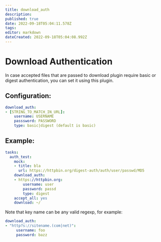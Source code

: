 ```yaml
---
title: download_auth
description: 
published: true
date: 2022-09-18T05:04:11.578Z
tags: 
editor: markdown
dateCreated: 2022-09-18T05:04:08.992Z
---
```


# Download Authentication

In case accepted files that are passed to download plugin require basic or digest authentication, you can set it using this plugin.

## Configuration:
```yaml
download_auth:
- [STRING_TO_MATCH_IN_URL]:
    username: USERNAME
    passsword: PASSWORD
    type: basic|digest (default is basic)
```

## Example:
```yaml
tasks:
  auth_test:
    mock:
    - title: bla
      url: https://httpbin.org/digest-auth/auth/user/passwd/MD5
    download_auth:
    - https://httpbin.org:
        username: user
        password: passd
        type: digest
    accept_all: yes
    download: ~/
```
Note that key name can be any valid regexp, for example:
```yaml
download_auth:
- "http?s://sitename.(com|net)":
     username: foo
     password: bazz
```